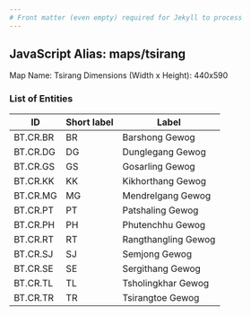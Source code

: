 ```yaml
---
# Front matter (even empty) required for Jekyll to process
---
```


## JavaScript Alias: maps/tsirang

Map Name: Tsirang
Dimensions (Width x Height): 440x590

### List of Entities

ID | Short label | Label
---|---|---|
BT.CR.BR|BR|Barshong Gewog
BT.CR.DG|DG|Dunglegang Gewog
BT.CR.GS|GS|Gosarling Gewog
BT.CR.KK|KK|Kikhorthang Gewog
BT.CR.MG|MG|Mendrelgang Gewog
BT.CR.PT|PT|Patshaling Gewog
BT.CR.PH|PH|Phutenchhu Gewog
BT.CR.RT|RT|Rangthangling Gewog
BT.CR.SJ|SJ|Semjong Gewog
BT.CR.SE|SE|Sergithang Gewog
BT.CR.TL|TL|Tsholingkhar Gewog
BT.CR.TR|TR|Tsirangtoe Gewog